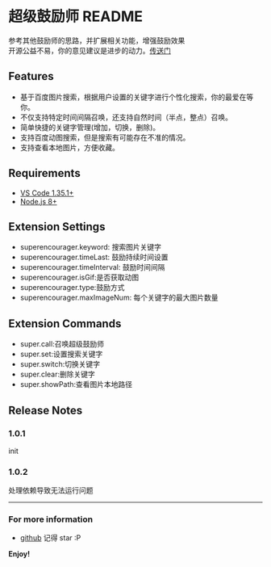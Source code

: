 # 超级鼓励师 README

参考其他鼓励师的思路，并扩展相关功能，增强鼓励效果<br />
开源公益不易，你的意见建议是进步的动力。[传送门](https://github.com/weiweiwei256/super-encourager/labels/%E6%84%8F%E8%A7%81%E5%BB%BA%E8%AE%AE)<br />

## Features

- 基于百度图片搜索，根据用户设置的关键字进行个性化搜索，你的最爱在等你。
- 不仅支持特定时间间隔召唤，还支持自然时间（半点，整点）召唤。
- 简单快捷的关键字管理(增加，切换，删除)。
- 支持百度动图搜索，但是搜索有可能存在不准的情况。
- 支持查看本地图片，方便收藏。

## Requirements

- [VS Code 1.35.1+](https://code.visualstudio.com/)
- [Node.js 8+](https://nodejs.org)

## Extension Settings

- superencourager.keyword: 搜索图片关键字
- superencourager.timeLast: 鼓励持续时间设置
- superencourager.timeInterval: 鼓励时间间隔
- superencourager.isGif:是否获取动图
- superencourager.type:鼓励方式
- superencourager.maxImageNum: 每个关键字的最大图片数量

## Extension Commands

- super.call:召唤超级鼓励师
- super.set:设置搜索关键字
- super.switch:切换关键字
- super.clear:删除关键字
- super.showPath:查看图片本地路径

## Release Notes

### 1.0.1

init

### 1.0.2

处理依赖导致无法运行问题

---

### For more information

- [github](https://github.com/weiweiwei256/super-encourager) 记得 star :P

**Enjoy!**

